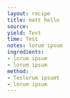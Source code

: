 ```yaml
---
layout: recipe
title: matt hello
source: 
yield: Test
time: Test
notes: lorum ipsum
ingredients:
- lorum ipsum
- lorum ipsum
method:
- Teslorum ipsumt
- lorum ipsum
---
```

